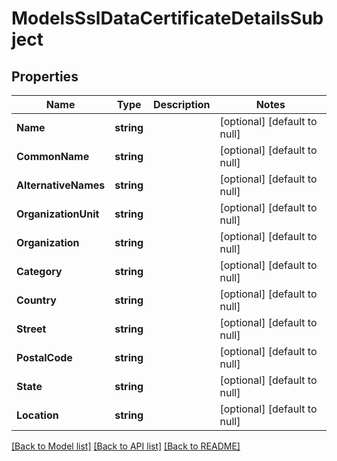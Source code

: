 # ModelsSslDataCertificateDetailsSubject

## Properties
Name | Type | Description | Notes
------------ | ------------- | ------------- | -------------
**Name** | **string** |  | [optional] [default to null]
**CommonName** | **string** |  | [optional] [default to null]
**AlternativeNames** | **string** |  | [optional] [default to null]
**OrganizationUnit** | **string** |  | [optional] [default to null]
**Organization** | **string** |  | [optional] [default to null]
**Category** | **string** |  | [optional] [default to null]
**Country** | **string** |  | [optional] [default to null]
**Street** | **string** |  | [optional] [default to null]
**PostalCode** | **string** |  | [optional] [default to null]
**State** | **string** |  | [optional] [default to null]
**Location** | **string** |  | [optional] [default to null]

[[Back to Model list]](../README.md#documentation-for-models) [[Back to API list]](../README.md#documentation-for-api-endpoints) [[Back to README]](../README.md)


